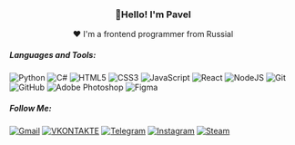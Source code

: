 ### <p align="center">👋Hello! I'm Pavel</p>
<p align="center">❤ I'm a frontend programmer from Russial</p>

##### Languages and Tools:
![Python](https://img.shields.io/badge/python-090909?style=for-the-badge&logo=python&logoColor=ffdd54)
![C#](https://img.shields.io/badge/c%23-090909.svg?style=for-the-badge&logo=c-sharp&logoColor=8f06a1)
![HTML5](https://img.shields.io/badge/html5-090909.svg?style=for-the-badge&logo=html5&logoColor=#FFA500)
![CSS3](https://img.shields.io/badge/css3-090909.svg?style=for-the-badge&logo=css3&logoColor=0744fa)
![JavaScript](https://img.shields.io/badge/javascript-090909.svg?style=for-the-badge&logo=javascript&logoColor=%23F7DF1E)
![React](https://img.shields.io/badge/react-090909.svg?style=for-the-badge&logo=react&logoColor=%2361DAFB)
![NodeJS](https://img.shields.io/badge/node.js-090909?style=for-the-badge&logo=node.js&logoColor=#07fa1b)
![Git](https://img.shields.io/badge/git-090909.svg?style=for-the-badge&logo=git&logoColor=#fa6c07)
![GitHub](https://img.shields.io/badge/github-090909.svg?style=for-the-badge&logo=github&logoColor=white)
![Adobe Photoshop](https://img.shields.io/badge/adobe%20photoshop-090909.svg?style=for-the-badge&logo=adobe%20photoshop&logoColor=)
![Figma](https://img.shields.io/badge/figma-090909.svg?style=for-the-badge&logo=figma&logoColor=a2f0)

##### Follow Me:
[![Gmail](https://img.shields.io/badge/Gmail-090909?style=for-the-badge&logo=gmail&logoColor=FDFD673)](https://rassvetalovpavel@gmail.com)
[![VKONTAKTE](https://img.shields.io/badge/VKONTAKTE-090909?style=for-the-badge&logo=vk&logoColor=4F7DB3)](https://vk.com/rassvetalovpavel)
[![Telegram](https://img.shields.io/badge/Telegram-090909?style=for-the-badge&logo=telegram&logoColor=27A0S9)](https://t.me/pavelrassvetalov)
[![Instagram](https://img.shields.io/badge/Instagram-090909.svg?style=for-the-badge&logo=Instagram&logoColor=B4068E)](https://instagram.com/rassvetalovpavel74?igshid=YTQwZjQ0NmI0OA==)
[![Steam](https://img.shields.io/badge/steam-090909.svg?style=for-the-badge&logo=steam&logoColor=white)](https://steamcommunity.com/profiles/76561198878989184/)
